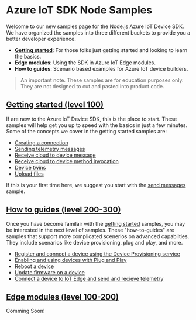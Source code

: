 # Azure IoT SDK Node Samples

Welcome to our new samples page for the Node.js Azure IoT Device SDK. We have organized the samples into three different buckets to provide you a better developer experience.

- **[Getting started](./getting_started)**: For those folks just getting started and looking to learn the basics. 
- **Edge modules**: Using the SDK in Azure IoT Edge modules.
- **How to guides**: Scenario based examples for Azure IoT device builders.

> An important note. These samples are for education purposes only. They are not designed to cut and pasted into product code.

## [Getting started (level 100)](./getting_started)

If are new to the Azure IoT Device SDK, this is the place to start. These samples will help get you up to speed with the basics in just a few minutes. Some of the concepts we cover in the getting started samples are:

- [Creating a connection](./getting_started/connections)
- [Sending telemetry messages](./getting_started/send_messages)
- [Receive cloud to device message](./getting_started/receive_messages)
- [Receive cloud to device method invocation](./getting_started/receive_method_invocation)
- [Device twins](getting_started/device_twins)
- [Upload files](./getting_started/upload_files)

If this is your first time here, we suggest you start with the [send messages](./getting_started/send_messages) sample.

## [How to guides (level 200-300)](./how_to_guides)

Once you have become familair with the [getting started](getting_started) samples, you may be interested in the next level of samples. These "how-to-guides" are samples that support more complicated scenerios on advanced capabilties. They include scenarios like device provisioning, plug and play, and more.

- [Register and connect a device using the Device Provisioning service](./how_to_guides/device_provisioning)
- [Enabling and using devices with Plug and Play](./how_to_guides/plug_and_play)
- [Reboot a device](./how_to_guides/device_reboot)
- [Update firmware on a device](./how_to_guides/device_update)
- [Connect a device to IoT Edge and send and recieve telemetry](./how_to_guides/device_connecting_to_edge)

## [Edge modules (level 100-200)](./edge_modules)

Comming Soon!